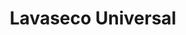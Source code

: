 ---
title: "Lavaseco Universal"
url: /santa-cruz-de-la-sierra/lavaseco-universal/
shop: lavandería
---